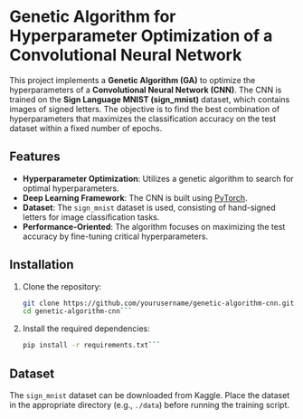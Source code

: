# Genetic Algorithm for Hyperparameter Optimization of a Convolutional Neural Network

This project implements a **Genetic Algorithm (GA)** to optimize the hyperparameters of a **Convolutional Neural Network (CNN)**. The CNN is trained on the **Sign Language MNIST (sign_mnist)** dataset, which contains images of signed letters. The objective is to find the best combination of hyperparameters that maximizes the classification accuracy on the test dataset within a fixed number of epochs.

## Features
- **Hyperparameter Optimization**: Utilizes a genetic algorithm to search for optimal hyperparameters.
- **Deep Learning Framework**: The CNN is built using [PyTorch](https://pytorch.org/).
- **Dataset**: The `sign_mnist` dataset is used, consisting of hand-signed letters for image classification tasks.
- **Performance-Oriented**: The algorithm focuses on maximizing the test accuracy by fine-tuning critical hyperparameters.

## Installation

1. Clone the repository:
   ```bash
   git clone https://github.com/yourusername/genetic-algorithm-cnn.git
   cd genetic-algorithm-cnn```

  2. Install the required dependencies:
     ```bash
     pip install -r requirements.txt```
## Dataset

The `sign_mnist` dataset can be downloaded from Kaggle. Place the dataset in the appropriate directory (e.g., `./data`) before running the training script.










